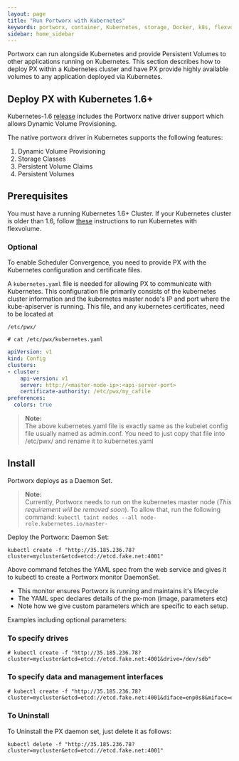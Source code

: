 ```yaml
---
layout: page
title: "Run Portworx with Kubernetes"
keywords: portworx, container, Kubernetes, storage, Docker, k8s, flexvol, pv, persistent disk
sidebar: home_sidebar
---
```

Portworx can run alongside Kubernetes and provide Persistent Volumes to other applications running on Kubernetes. This section describes how to deploy PX within a Kubernetes cluster and have PX provide highly available volumes to any application deployed via Kubernetes.


## Deploy PX with Kubernetes 1.6+
Kubernetes-1.6 [release](https://github.com/kubernetes/kubernetes/releases/tag/v1.6.0) includes the Portworx native driver support which allows Dynamic Volume Provisioning. 

The native portworx driver in Kubernetes supports the following features:
1. Dynamic Volume Provisioning
2. Storage Classes
3. Persistent Volume Claims
4. Persistent Volumes

## Prerequisites
You must have a running Kubernetes 1.6+ Cluster.  If your Kubernetes cluster is older than 1.6, follow [these](/run-with-kubernetes-flexvolume.html) instructions to run Kubernetes with flexvolume.

### Optional
To enable Scheduler Convergence, you need to provide PX with the Kubernetes configuration and certificate files.

A `kubernetes.yaml` file is needed for allowing PX to communicate with Kubernetes. This configuration file primarily consists of the kubernetes cluster information and the kubernetes master node's IP and port where the kube-apiserver is running. This file, and any kubernetes certificates, need to be located at 

`/etc/pwx/`

```
# cat /etc/pwx/kubernetes.yaml
```

```yaml
apiVersion: v1
kind: Config
clusters:
- cluster:
    api-version: v1
    server: http://<master-node-ip>:<api-server-port>
    certificate-authority: /etc/pwx/my_cafile
preferences:
  colors: true
```

>**Note:**<br/>The above kubernetes.yaml file is exactly same as the kubelet config file usually named as admin.conf. You need to just copy that file into /etc/pwx/ and rename it to kubernetes.yaml

## Install
Portworx deploys as a Daemon Set.

>**Note:**<br/>Currently, Portworx needs to run on the kubernetes master node (_This requirement will be removed soon_). To allow that, run the following command: `kubectl taint nodes --all node-role.kubernetes.io/master-`

Deploy the Portworx: Daemon Set:
```
kubectl create -f "http://35.185.236.78?cluster=mycluster&etcd=etcd://etcd.fake.net:4001"
```

Above command fetches the YAML spec from the web service and gives it to kubectl to create a Portworx monitor DaemonSet.

* This monitor ensures Portworx is running and maintains it's lifecycle
* The YAML spec declares details of the px-mon (image, parameters etc)
* Note how we give custom parameters which are specific to each setup.

Examples including optional parameters:

### To specify drives
```
# kubectl create -f "http://35.185.236.78?cluster=mycluster&etcd=etcd://etcd.fake.net:4001&drive=/dev/sdb"
```

### To specify data and management interfaces
``` 
# kubectl create -f "http://35.185.236.78?cluster=mycluster&etcd=etcd://etcd.fake.net:4001&diface=enp0s8&miface=enp0s8"
```

### To Uninstall
To Uninstall the PX daemon set, just delete it as follows:

```
kubectl delete -f "http://35.185.236.78?cluster=mycluster&etcd=etcd://etcd.fake.net:4001"
```
